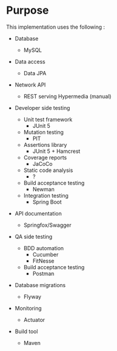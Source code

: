 # Purpose

This implementation uses the following :

* Database
    - MySQL

* Data access
    - Data JPA

* Network API
    - REST serving Hypermedia (manual)

* Developer side testing
    - Unit test framework
        - JUnit 5
    - Mutation testing
        - PIT
    - Assertions library
        - JUnit 5 + Hamcrest
    - Coverage reports
        - JaCoCo
    - Static code analysis
        - ?
    - Build acceptance testing
        - Newman
    - Integration testing
        - Spring Boot

* API documentation
    - Springfox/Swagger

* QA side testing
    - BDD automation
        - Cucumber
        - FitNesse
    - Build acceptance testing
        - Postman

* Database migrations
    - Flyway

* Monitoring
    - Actuator

* Build tool
    - Maven
